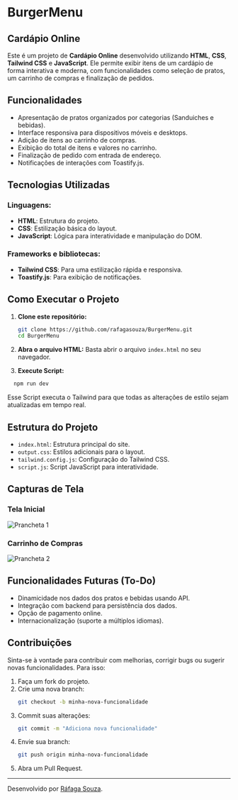 # BurgerMenu
## Cardápio Online

Este é um projeto de **Cardápio Online** desenvolvido utilizando **HTML**, **CSS**, **Tailwind CSS** e **JavaScript**. Ele permite exibir itens de um cardápio de forma interativa e moderna, com funcionalidades como seleção de pratos, um carrinho de compras e finalização de pedidos.

## Funcionalidades
- Apresentação de pratos organizados por categorias (Sanduiches e bebidas).
- Interface responsiva para dispositivos móveis e desktops.
- Adição de itens ao carrinho de compras.
- Exibição do total de itens e valores no carrinho.
- Finalização de pedido com entrada de endereço.
- Notificações de interações com Toastify.js.

## Tecnologias Utilizadas

### Linguagens:
- **HTML**: Estrutura do projeto.
- **CSS**: Estilização básica do layout.
- **JavaScript**: Lógica para interatividade e manipulação do DOM.

### Frameworks e bibliotecas:
- **Tailwind CSS**: Para uma estilização rápida e responsiva.
- **Toastify.js**: Para exibição de notificações.

## Como Executar o Projeto

1. **Clone este repositório:**
   ```bash
   git clone https://github.com/rafagasouza/BurgerMenu.git
   cd BurgerMenu
   ```

2. **Abra o arquivo HTML:**
   Basta abrir o arquivo `index.html` no seu navegador.

2. **Execute Script:**
 ```bash
   npm run dev
   ```
  Esse Script executa o Tailwind para que todas as alterações de estilo sejam atualizadas em tempo real.  

## Estrutura do Projeto
- `index.html`: Estrutura principal do site.
- `output.css`: Estilos adicionais para o layout.
- `tailwind.config.js`: Configuração do Tailwind CSS.
- `script.js`: Script JavaScript para interatividade.

## Capturas de Tela
### Tela Inicial
![Prancheta 1](https://github.com/user-attachments/assets/36d50a9d-5df5-429e-a969-e9ab864a5998)


### Carrinho de Compras
![Prancheta 2](https://github.com/user-attachments/assets/a3dbc725-c143-4f6f-a3c1-3df744b322c1)


## Funcionalidades Futuras (To-Do)
- Dinamicidade nos dados dos pratos e bebidas usando API.
- Integração com backend para persistência dos dados.
- Opção de pagamento online.
- Internacionalização (suporte a múltiplos idiomas).

## Contribuições
Sinta-se à vontade para contribuir com melhorias, corrigir bugs ou sugerir novas funcionalidades. Para isso:
1. Faça um fork do projeto.
2. Crie uma nova branch:
   ```bash
   git checkout -b minha-nova-funcionalidade
   ```
3. Commit suas alterações:
   ```bash
   git commit -m "Adiciona nova funcionalidade"
   ```
4. Envie sua branch:
   ```bash
   git push origin minha-nova-funcionalidade
   ```
5. Abra um Pull Request.

---

Desenvolvido por [Ráfaga Souza](https://github.com/rafagasouza).

